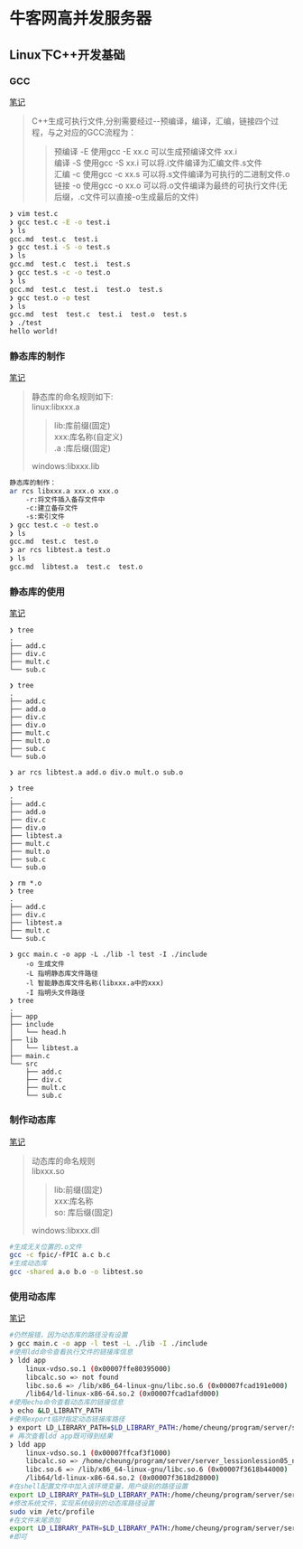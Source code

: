 # 牛客网高并发服务器

## Linux下C++开发基础

### GCC 
[笔记](https://github.com/gav1n-cheung/MySQL/blob/main/ServerBasic/lession01_LinuxBasic/lession02_gcc/gcc.md)  
> C++生成可执行文件,分别需要经过--预编译，编译，汇编，链接四个过程，与之对应的GCC流程为：
> > 预编译 -E 使用gcc -E xx.c 可以生成预编译文件 xx.i  
> > 编译  -S  使用gcc -S xx.i 可以将.i文件编译为汇编文件.s文件  
> > 汇编  -c  使用gcc -c xx.s 可以将.s文件编译为可执行的二进制文件.o  
> > 链接  -o  使用gcc -o xx.o 可以将.o文件编译为最终的可执行文件(无后缀，.c文件可以直接-o生成最后的文件)

``` bash
❯ vim test.c
❯ gcc test.c -E -o test.i
❯ ls
gcc.md  test.c  test.i
❯ gcc test.i -S -o test.s
❯ ls
gcc.md  test.c  test.i  test.s
❯ gcc test.s -c -o test.o
❯ ls
gcc.md  test.c  test.i  test.o  test.s
❯ gcc test.o -o test
❯ ls
gcc.md  test  test.c  test.i  test.o  test.s
❯ ./test
hello world!
```
### 静态库的制作
[笔记](https://github.com/gav1n-cheung/MySQL/blob/main/ServerBasic/lession01_LinuxBasic/lession03_static_lib/static_lib.md)  
> 静态库的命名规则如下:  
> linux:libxxx.a
> > lib:库前缀(固定)  
> > xxx:库名称(自定义)  
> > .a :库后缀(固定)
> 
> windows:libxxx.lib
```bash
静态库的制作：
ar rcs libxxx.a xxx.o xxx.o
    -r:将文件插入备存文件中
    -c:建立备存文件
    -s:索引文件
❯ gcc test.c -o test.o
❯ ls
gcc.md  test.c  test.o
❯ ar rcs libtest.a test.o
❯ ls
gcc.md  libtest.a  test.c  test.o
```
### 静态库的使用
[笔记](https://github.com/gav1n-cheung/MySQL/blob/main/ServerBasic/lession01_LinuxBasic/lession04_use_static_lib/use_static_lib.md)
```
❯ tree
.
├── add.c
├── div.c
├── mult.c
└── sub.c

❯ tree
.
├── add.c
├── add.o
├── div.c
├── div.o
├── mult.c
├── mult.o
├── sub.c
└── sub.o

❯ ar rcs libtest.a add.o div.o mult.o sub.o

❯ tree
.
├── add.c
├── add.o
├── div.c
├── div.o
├── libtest.a
├── mult.c
├── mult.o
├── sub.c
└── sub.o

❯ rm *.o
❯ tree
.
├── add.c
├── div.c
├── libtest.a
├── mult.c
└── sub.c

❯ gcc main.c -o app -L ./lib -l test -I ./include
    -o 生成文件
    -L 指明静态库文件路径
    -l 智能静态库文件名称(libxxx.a中的xxx)
    -I 指明头文件路径
❯ tree
.
├── app
├── include
│   └── head.h
├── lib
│   └── libtest.a
├── main.c
└── src
    ├── add.c
    ├── div.c
    ├── mult.c
    └── sub.c
```
### 制作动态库
[笔记](https://github.com/gav1n-cheung/MySQL/blob/main/ServerBasic/lession01_LinuxBasic/lession05_nonstatic_lib/nonstatic.md)
> 动态库的命名规则  
> libxxx.so  
> > lib:前缀(固定)  
> > xxx:库名称  
> > so: 库后缀(固定)  
> 
> windows:libxxx.dll  
```bash
#生成无关位置的.o文件
gcc -c fpic/-fPIC a.c b.c
#生成动态库
gcc -shared a.o b.o -o libtest.so
```
### 使用动态库
[笔记](https://github.com/gav1n-cheung/MySQL/blob/main/ServerBasic/lession01_LinuxBasic/lession05_nonstatic_lib/nonstatic.md)
```bash
#仍然报错，因为动态库的路径没有设置
❯ gcc main.c -o app -l test -L ./lib -I ./include 
#使用ldd命令查看执行文件的链接库信息
❯ ldd app 
    linux-vdso.so.1 (0x00007ffe80395000)
    libcalc.so => not found
    libc.so.6 => /lib/x86_64-linux-gnu/libc.so.6 (0x00007fcad191e000)
    /lib64/ld-linux-x86-64.so.2 (0x00007fcad1afd000)
#使用echo命令查看动态库的链接信息
❯ echo &LD_LIBRATY_PATH
#使用export临时指定动态链接库路径
❯ export LD_LIBRARY_PATH=$LD_LIBRARY_PATH:/home/cheung/program/server/server_lession/lession05_nonstatic_lib/library/lib/
# 再次查看ldd app既可得到结果
❯ ldd app
    linux-vdso.so.1 (0x00007ffcaf3f1000)
    libcalc.so => /home/cheung/program/server/server_lessionlession05_nonstatic_lib/library/lib/libcalc.so (0x00007f3618d1c000)
    libc.so.6 => /lib/x86_64-linux-gnu/libc.so.6 (0x00007f3618b44000)
    /lib64/ld-linux-x86-64.so.2 (0x00007f3618d28000)
#在shell配置文件中加入该环境变量，用户级别的路径设置
export LD_LIBRARY_PATH=$LD_LIBRARY_PATH:/home/cheung/program/server/server_lession/lession05_nonstatic_lib/library/lib/
#修改系统文件，实现系统级别的动态库路径设置
sudo vim /etc/profile   
#在文件末尾添加 
export LD_LIBRARY_PATH=$LD_LIBRARY_PATH:/home/cheung/program/server/server_lession/lession05_nonstatic_lib/library/lib/
#即可
```